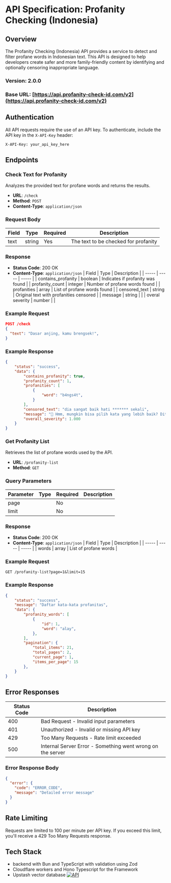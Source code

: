 # API Specification: Profanity Checking (Indonesia)

## Overview

The Profanity Checking (Indonesia) API provides a service to detect and filter profane words in Indonesian text. This API is designed to help developers create safer and more family-friendly content by identifying and optionally censoring inappropriate language.

### Version: 2.0.0

### Base URL: [https://api.profanity-check-id.com/v2](https://api.profanity-check-id.com/v2)

## Authentication

All API requests require the use of an API key. To authenticate, include the API key in the `X-API-Key` header:

```
X-API-Key: your_api_key_here
```

## Endpoints

### Check Text for Profanity

Analyzes the provided text for profane words and returns the results.

- **URL**: `/check`
- **Method**: `POST`
- **Content-Type**: `application/json`

### Request Body

| Field | Type | Required | Description |
| ----- | ----- | ----- | ----- |
| text | string | Yes | The text to be checked for profanity |

### Response

- **Status Code**: 200 OK
- **Content-Type**: `application/json`
| Field | Type | Description |
| ----- | ----- | ----- |
| contains_profanity | boolean | Indicates if profanity was found |
| profanity_count | integer | Number of profane words found |
| profanities | array | List of profane words found |
| censored_text | string | Original text with profanities censored |
| message | string |  |
| overal severity | number |  |

### Example Request

```json
POST /check
{
  "text": "Dasar anjing, kamu brengsek!",
}
```

### Example Response

```json
{
    "status": "success",
    "data": {
        "contains_profanity": true,
        "profanity_count": 1,
        "profanities": [
            {
                "word": "b4ngs4t",
            }
        ],
        "censored_text": "dia sangat baik hati ******* sekali",
        "message": "🤔 Hmm, mungkin bisa pilih kata yang lebih baik? Ditemukan 1 kata yang perlu diperhatikan. 🤔",
        "overall_severity": 1.000
    }
}
```

### Get Profanity List

Retrieves the list of profane words used by the API.

- **URL**: `/profanity-list`
- **Method**: `GET`

### Query Parameters

| Parameter | Type | Required | Description |
| ----- | ----- | ----- | ----- |
| page |  | No |  |
| limit |  | No |  |

### Response

- **Status Code**: 200 OK
- **Content-Type**: `application/json`
| Field | Type | Description |
| ----- | ----- | ----- |
| words | array | List of profane words |

### Example Request

```
GET /profanity-list?page=1&limit=15
```

### Example Response

```json
{
    "status": "success",
    "message": "Daftar kata-kata profanitas",
    "data": {
        "profanity_words": [
            {
                "id": 1,
                "word": "alay",
            },
        ],
        "pagination": {
            "total_items": 21,
            "total_pages": 2,
            "current_page": 1,
            "items_per_page": 15
        },
    }
}
```

## Error Responses

| Status Code | Description |
| ----- | ----- |
| 400 | Bad Request - Invalid input parameters |
| 401 | Unauthorized - Invalid or missing API key |
| 429 | Too Many Requests - Rate limit exceeded |
| 500 | Internal Server Error - Something went wrong on the server |

### Error Response Body

```json
{
  "error": {
    "code": "ERROR_CODE",
    "message": "Detailed error message"
  }
}
```

## Rate Limiting

Requests are limited to 100 per minute per API key. If you exceed this limit, you'll receive a 429 Too Many Requests response.

## Tech Stack

- backend with Bun and TypeScript with validation using Zod
- Cloudflare workers and Hono Typescript for the Framework
- Upstash vector database
[![API](https://app.eraser.io/workspace/oEFJl6nBSr0sil1yJoaL/preview?elements=9BcglzyzifWbKOv9A7XK1w&type=embed)](https://app.eraser.io/workspace/oEFJl6nBSr0sil1yJoaL?elements=9BcglzyzifWbKOv9A7XK1w)
